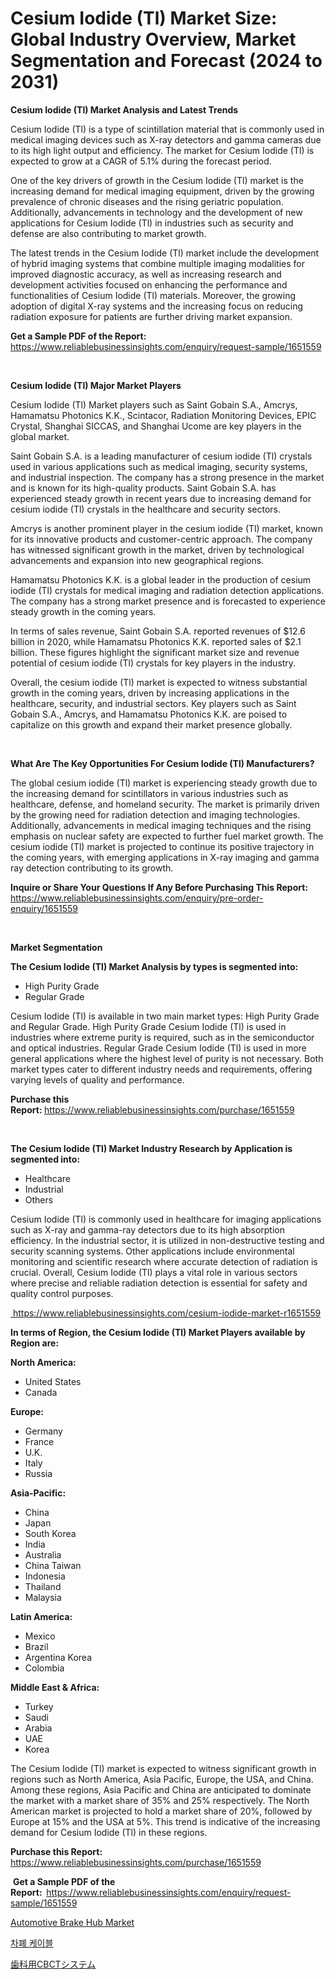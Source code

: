 <p><h1>Cesium Iodide (Tl) Market Size: Global Industry Overview, Market Segmentation and Forecast (2024 to 2031)</h1></p><p><strong>Cesium Iodide (Tl) Market Analysis and Latest Trends</strong></p>
<p><p>Cesium Iodide (Tl) is a type of scintillation material that is commonly used in medical imaging devices such as X-ray detectors and gamma cameras due to its high light output and efficiency. The market for Cesium Iodide (Tl) is expected to grow at a CAGR of 5.1% during the forecast period.</p><p>One of the key drivers of growth in the Cesium Iodide (Tl) market is the increasing demand for medical imaging equipment, driven by the growing prevalence of chronic diseases and the rising geriatric population. Additionally, advancements in technology and the development of new applications for Cesium Iodide (Tl) in industries such as security and defense are also contributing to market growth.</p><p>The latest trends in the Cesium Iodide (Tl) market include the development of hybrid imaging systems that combine multiple imaging modalities for improved diagnostic accuracy, as well as increasing research and development activities focused on enhancing the performance and functionalities of Cesium Iodide (Tl) materials. Moreover, the growing adoption of digital X-ray systems and the increasing focus on reducing radiation exposure for patients are further driving market expansion.</p></p>
<p><strong>Get a Sample PDF of the Report:&nbsp;</strong> <a href="https://www.reliablebusinessinsights.com/enquiry/request-sample/1651559">https://www.reliablebusinessinsights.com/enquiry/request-sample/1651559</a></p>
<p>&nbsp;</p>
<p><strong>Cesium Iodide (Tl) Major Market Players</strong></p>
<p><p>Cesium Iodide (Tl) Market players such as Saint Gobain S.A., Amcrys, Hamamatsu Photonics K.K., Scintacor, Radiation Monitoring Devices, EPIC Crystal, Shanghai SICCAS, and Shanghai Ucome are key players in the global market.</p><p>Saint Gobain S.A. is a leading manufacturer of cesium iodide (Tl) crystals used in various applications such as medical imaging, security systems, and industrial inspection. The company has a strong presence in the market and is known for its high-quality products. Saint Gobain S.A. has experienced steady growth in recent years due to increasing demand for cesium iodide (Tl) crystals in the healthcare and security sectors.</p><p>Amcrys is another prominent player in the cesium iodide (Tl) market, known for its innovative products and customer-centric approach. The company has witnessed significant growth in the market, driven by technological advancements and expansion into new geographical regions.</p><p>Hamamatsu Photonics K.K. is a global leader in the production of cesium iodide (Tl) crystals for medical imaging and radiation detection applications. The company has a strong market presence and is forecasted to experience steady growth in the coming years.</p><p>In terms of sales revenue, Saint Gobain S.A. reported revenues of $12.6 billion in 2020, while Hamamatsu Photonics K.K. reported sales of $2.1 billion. These figures highlight the significant market size and revenue potential of cesium iodide (Tl) crystals for key players in the industry.</p><p>Overall, the cesium iodide (Tl) market is expected to witness substantial growth in the coming years, driven by increasing applications in the healthcare, security, and industrial sectors. Key players such as Saint Gobain S.A., Amcrys, and Hamamatsu Photonics K.K. are poised to capitalize on this growth and expand their market presence globally.</p></p>
<p>&nbsp;</p>
<p><strong>What Are The Key Opportunities For Cesium Iodide (Tl) Manufacturers?</strong></p>
<p><p>The global cesium iodide (Tl) market is experiencing steady growth due to the increasing demand for scintillators in various industries such as healthcare, defense, and homeland security. The market is primarily driven by the growing need for radiation detection and imaging technologies. Additionally, advancements in medical imaging techniques and the rising emphasis on nuclear safety are expected to further fuel market growth. The cesium iodide (Tl) market is projected to continue its positive trajectory in the coming years, with emerging applications in X-ray imaging and gamma ray detection contributing to its growth.</p></p>
<p><strong>Inquire or Share Your Questions If Any Before Purchasing This Report:</strong> <a href="https://www.reliablebusinessinsights.com/enquiry/pre-order-enquiry/1651559">https://www.reliablebusinessinsights.com/enquiry/pre-order-enquiry/1651559</a></p>
<p>&nbsp;</p>
<p><strong>Market Segmentation</strong></p>
<p><strong>The Cesium Iodide (Tl) Market Analysis by types is segmented into:</strong></p>
<p><ul><li>High Purity Grade</li><li>Regular Grade</li></ul></p>
<p><p>Cesium Iodide (Tl) is available in two main market types: High Purity Grade and Regular Grade. High Purity Grade Cesium Iodide (Tl) is used in industries where extreme purity is required, such as in the semiconductor and optical industries. Regular Grade Cesium Iodide (Tl) is used in more general applications where the highest level of purity is not necessary. Both market types cater to different industry needs and requirements, offering varying levels of quality and performance.</p></p>
<p><strong>Purchase this Report:&nbsp;</strong><a href="https://www.reliablebusinessinsights.com/purchase/1651559">https://www.reliablebusinessinsights.com/purchase/1651559</a></p>
<p>&nbsp;</p>
<p><strong>The Cesium Iodide (Tl) Market Industry Research by Application is segmented into:</strong></p>
<p><ul><li>Healthcare</li><li>Industrial</li><li>Others</li></ul></p>
<p><p>Cesium Iodide (Tl) is commonly used in healthcare for imaging applications such as X-ray and gamma-ray detectors due to its high absorption efficiency. In the industrial sector, it is utilized in non-destructive testing and security scanning systems. Other applications include environmental monitoring and scientific research where accurate detection of radiation is crucial. Overall, Cesium Iodide (Tl) plays a vital role in various sectors where precise and reliable radiation detection is essential for safety and quality control purposes.</p></p>
<p><a href="https://www.reliablebusinessinsights.com/cesium-iodide-market-r1651559">&nbsp;https://www.reliablebusinessinsights.com/cesium-iodide-market-r1651559</a></p>
<p><strong>In terms of Region, the Cesium Iodide (Tl) Market Players available by Region are:</strong></p>
<p>
    <p> <strong> North America: </strong>
        <ul>
            <li>United States</li>
            <li>Canada</li>
        </ul>
        </p> 
    <p> <strong> Europe: </strong>
        <ul>
            <li>Germany</li>
            <li>France</li>
            <li>U.K.</li>
            <li>Italy</li>
            <li>Russia</li>
        </ul>
        </p> 
    <p> <strong> Asia-Pacific: </strong>
        <ul>
            <li>China</li>
            <li>Japan</li>
            <li>South Korea</li>
            <li>India</li>
            <li>Australia</li>
            <li>China Taiwan</li>
            <li>Indonesia</li>
            <li>Thailand</li>
            <li>Malaysia</li>
        </ul>
        </p> 
    <p> <strong> Latin America: </strong>
        <ul>
            <li>Mexico</li>
            <li>Brazil</li>
            <li>Argentina Korea</li>
            <li>Colombia</li>
        </ul>
        </p> 
    <p> <strong> Middle East & Africa: </strong>
        <ul>
            <li>Turkey</li>
            <li>Saudi</li>
            <li>Arabia</li>
            <li>UAE</li>
            <li>Korea</li>
        </ul>
    </p>
    </p>
<p><p>The Cesium Iodide (Tl) market is expected to witness significant growth in regions such as North America, Asia Pacific, Europe, the USA, and China. Among these regions, Asia Pacific and China are anticipated to dominate the market with a market share of 35% and 25% respectively. The North American market is projected to hold a market share of 20%, followed by Europe at 15% and the USA at 5%. This trend is indicative of the increasing demand for Cesium Iodide (Tl) in these regions.</p></p>
<p><strong>Purchase this Report: </strong><a href="https://www.reliablebusinessinsights.com/purchase/1651559">https://www.reliablebusinessinsights.com/purchase/1651559</a></p>
<p>&nbsp;<strong>Get a Sample PDF of the Report:&nbsp;&nbsp;</strong><a href="https://www.reliablebusinessinsights.com/enquiry/request-sample/1651559">https://www.reliablebusinessinsights.com/enquiry/request-sample/1651559</a></p>
<p><strong></strong></p>
<p><p><a href="https://medium.com/@go-emi/automotive-brake-hub-market-share-market-analysis-growth-trends-forecasts-for-period-from-b15873ceced1">Automotive Brake Hub Market</a></p><p><a href="https://github.com/laholand/Market-Research-Report-List-4/blob/main/7780896181977.md">차폐 케이블</a></p><p><a href="https://github.com/mohamedbakry57/Market-Research-Report-List-5/blob/main/6406371125447.md">歯科用CBCTシステム</a></p></p>